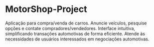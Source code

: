 # MotorShop-Project
Aplicação para compra/venda de carros. Anuncie veículos, pesquise opções e contate compradores/vendedores. Interface intuitiva, simplificando transações automotivas de forma eficiente. Atende às necessidades de usuários interessados em negociações automotivas.
